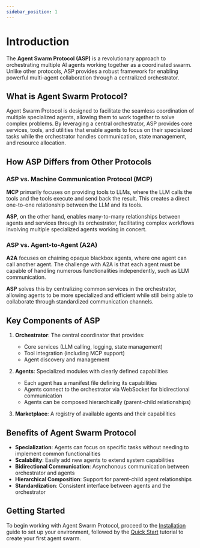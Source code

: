 ```yaml
---
sidebar_position: 1
---
```


# Introduction

The **Agent Swarm Protocol (ASP)** is a revolutionary approach to orchestrating multiple AI agents working together as a coordinated swarm. Unlike other protocols, ASP provides a robust framework for enabling powerful multi-agent collaboration through a centralized orchestrator.

## What is Agent Swarm Protocol?

Agent Swarm Protocol is designed to facilitate the seamless coordination of multiple specialized agents, allowing them to work together to solve complex problems. By leveraging a central orchestrator, ASP provides core services, tools, and utilities that enable agents to focus on their specialized tasks while the orchestrator handles communication, state management, and resource allocation.

## How ASP Differs from Other Protocols

### ASP vs. Machine Communication Protocol (MCP)

**MCP** primarily focuses on providing tools to LLMs, where the LLM calls the tools and the tools execute and send back the result. This creates a direct one-to-one relationship between the LLM and its tools.

**ASP**, on the other hand, enables many-to-many relationships between agents and services through its orchestrator, facilitating complex workflows involving multiple specialized agents working in concert.

### ASP vs. Agent-to-Agent (A2A)

**A2A** focuses on chaining opaque blackbox agents, where one agent can call another agent. The challenge with A2A is that each agent must be capable of handling numerous functionalities independently, such as LLM communication.

**ASP** solves this by centralizing common services in the orchestrator, allowing agents to be more specialized and efficient while still being able to collaborate through standardized communication channels.

## Key Components of ASP

1. **Orchestrator**: The central coordinator that provides:
   - Core services (LLM calling, logging, state management)
   - Tool integration (including MCP support)
   - Agent discovery and management

2. **Agents**: Specialized modules with clearly defined capabilities
   - Each agent has a manifest file defining its capabilities
   - Agents connect to the orchestrator via WebSocket for bidirectional communication
   - Agents can be composed hierarchically (parent-child relationships)

3. **Marketplace**: A registry of available agents and their capabilities

## Benefits of Agent Swarm Protocol

- **Specialization**: Agents can focus on specific tasks without needing to implement common functionalities
- **Scalability**: Easily add new agents to extend system capabilities
- **Bidirectional Communication**: Asynchonous communication between orchestrator and agents
- **Hierarchical Composition**: Support for parent-child agent relationships
- **Standardization**: Consistent interface between agents and the orchestrator

## Getting Started

To begin working with Agent Swarm Protocol, proceed to the [Installation](./installation) guide to set up your environment, followed by the [Quick Start](./quick-start) tutorial to create your first agent swarm.
